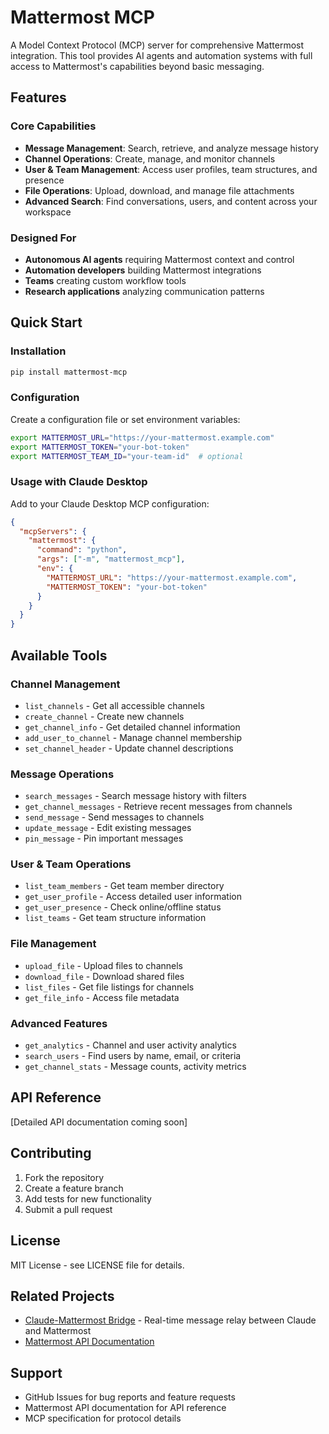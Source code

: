 # Mattermost MCP

A Model Context Protocol (MCP) server for comprehensive Mattermost integration. This tool provides AI agents and automation systems with full access to Mattermost's capabilities beyond basic messaging.

## Features

### Core Capabilities
- **Message Management**: Search, retrieve, and analyze message history
- **Channel Operations**: Create, manage, and monitor channels
- **User & Team Management**: Access user profiles, team structures, and presence
- **File Operations**: Upload, download, and manage file attachments
- **Advanced Search**: Find conversations, users, and content across your workspace

### Designed For
- **Autonomous AI agents** requiring Mattermost context and control
- **Automation developers** building Mattermost integrations  
- **Teams** creating custom workflow tools
- **Research applications** analyzing communication patterns

## Quick Start

### Installation

```bash
pip install mattermost-mcp
```

### Configuration

Create a configuration file or set environment variables:

```bash
export MATTERMOST_URL="https://your-mattermost.example.com"
export MATTERMOST_TOKEN="your-bot-token"
export MATTERMOST_TEAM_ID="your-team-id"  # optional
```

### Usage with Claude Desktop

Add to your Claude Desktop MCP configuration:

```json
{
  "mcpServers": {
    "mattermost": {
      "command": "python",
      "args": ["-m", "mattermost_mcp"],
      "env": {
        "MATTERMOST_URL": "https://your-mattermost.example.com",
        "MATTERMOST_TOKEN": "your-bot-token"
      }
    }
  }
}
```

## Available Tools

### Channel Management
- `list_channels` - Get all accessible channels
- `create_channel` - Create new channels
- `get_channel_info` - Get detailed channel information
- `add_user_to_channel` - Manage channel membership
- `set_channel_header` - Update channel descriptions

### Message Operations  
- `search_messages` - Search message history with filters
- `get_channel_messages` - Retrieve recent messages from channels
- `send_message` - Send messages to channels
- `update_message` - Edit existing messages
- `pin_message` - Pin important messages

### User & Team Operations
- `list_team_members` - Get team member directory
- `get_user_profile` - Access detailed user information
- `get_user_presence` - Check online/offline status
- `list_teams` - Get team structure information

### File Management
- `upload_file` - Upload files to channels
- `download_file` - Download shared files
- `list_files` - Get file listings for channels
- `get_file_info` - Access file metadata

### Advanced Features
- `get_analytics` - Channel and user activity analytics
- `search_users` - Find users by name, email, or criteria
- `get_channel_stats` - Message counts, activity metrics

## API Reference

[Detailed API documentation coming soon]

## Contributing

1. Fork the repository
2. Create a feature branch
3. Add tests for new functionality
4. Submit a pull request

## License

MIT License - see LICENSE file for details.

## Related Projects

- [Claude-Mattermost Bridge](https://github.com/yourusername/claude-mattermost-bridge) - Real-time message relay between Claude and Mattermost
- [Mattermost API Documentation](https://api.mattermost.com/)

## Support

- GitHub Issues for bug reports and feature requests
- Mattermost API documentation for API reference
- MCP specification for protocol details

